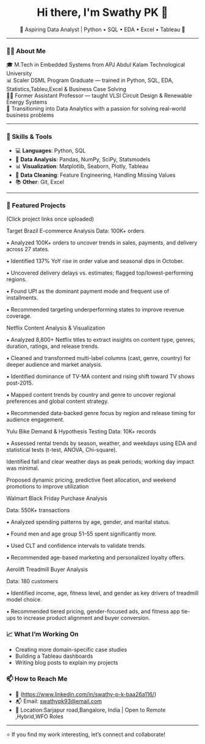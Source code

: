 <h1 align="center">Hi there, I'm Swathy PK 👋</h1>

<p align="center">
  🌟 Aspiring Data Analyst | Python • SQL • EDA • Excel • Tableau 🌟  
</p>

---

### 👩‍💻 About Me

🎓 M.Tech in Embedded Systems from APJ Abdul Kalam Technological University  
📊 Scaler DSML Program Graduate — trained in Python, SQL, EDA, Statistics,Tableu,Excel  & Business Case Solving  
🧑‍🏫 Former Assistant Professor — taught VLSI Circuit Design & Renewable Energy Systems  
🎯 Transitioning into Data Analytics with a passion for solving real-world business problems  

---

### 🚀 Skills & Tools

- 💻 **Languages**: Python, SQL  
- 🧪 **Data Analysis**: Pandas, NumPy, SciPy, Statsmodels  
- 📊 **Visualization**: Matplotlib, Seaborn, Plotly, Tableau  
- 🧼 **Data Cleaning**: Feature Engineering, Handling Missing Values  
- 📚 **Other**: Git, Excel

---

### 📌 Featured Projects

(Click project links once uploaded)

Target Brazil E-commerce Analysis
 Data: 100K+ orders
 
▪ Analyzed 100K+ orders to uncover trends in sales, payments, and delivery across 27 states.

▪ Identified 137% YoY rise in order value and seasonal dips in October.

▪ Uncovered delivery delays vs. estimates; flagged top/lowest-performing regions.

▪ Found UPI as the dominant payment mode and frequent use of installments.

▪ Recommended targeting underperforming states to improve revenue coverage.

Netflix Content Analysis & Visualization

▪ Analyzed 8,800+ Netflix titles to extract insights on content type, genres, duration, ratings, and release trends.

▪ Cleaned and transformed multi-label columns (cast, genre, country) for deeper audience and market analysis.

▪ Identified dominance of TV-MA content and rising shift toward TV shows post-2015.

▪ Mapped content trends by country and genre to uncover regional preferences and global content strategy.

▪ Recommended data-backed genre focus by region and release timing for audience engagement.

Yulu Bike Demand & Hypothesis Testing
 Data: 10K+ records
 
▪ Assessed rental trends by season, weather, and weekdays using EDA and statistical tests (t-test, ANOVA,
Chi-square).

Identified fall and clear weather days as peak periods; working day impact was minimal.

Proposed dynamic pricing, predictive fleet allocation, and weekend promotions to improve utilization

Walmart Black Friday Purchase Analysis

 Data: 550K+ transactions
 
▪ Analyzed spending patterns by age, gender, and marital status.

▪ Found men and age group 51–55 spent significantly more.

▪ Used CLT and confidence intervals to validate trends.

▪ Recommended age-based marketing and personalized loyalty offers.


Aerolift Treadmill Buyer Analysis

 Data: 180 customers
 
▪ Identified income, age, fitness level, and gender as key drivers of treadmill model choice.

▪ Recommended tiered pricing, gender-focused ads, and fitness app tie-ups to increase product alignment and
buyer conversion.


### 📈 What I’m Working On

- Creating more domain-specific case studies  
- Building a Tableau dashboards   
- Writing blog posts to explain my projects



### 📫 How to Reach Me

- 🔗 (https://www.linkedin.com/in/swathy-p-k-baa26a116/)
- 📬 Email: swathypk93@email.com  
- 📍 Location:Sarjapur road,Bangalore, India | Open to Remote ,Hybrid,WFO  Roles
  

---

⭐️ If you find my work interesting, let’s connect and collaborate!
